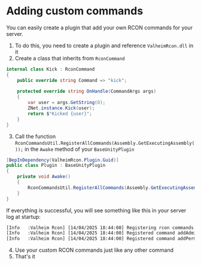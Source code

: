 ﻿# Adding custom commands

You can easily create a plugin that add your own RCON commands for your server.

1. To do this, you need to create a plugin and reference `ValheimRcon.dll` in it
2. Create a class that inherits from `RconCommand`
``` c#
internal class Kick : RconCommand
{
    public override string Command => "kick";
    
    protected override string OnHandle(CommandArgs args)
    {
        var user = args.GetString(0);
        ZNet.instance.Kick(user);
        return $"Kicked {user}";
    }
}
```
3. Call the function `RconCommandsUtil.RegisterAllCommands(Assembly.GetExecutingAssembly());` in the `Awake` method of your `BaseUnityPlugin`
``` c#
[BepInDependency(ValheimRcon.Plugin.Guid)]
public class Plugin : BaseUnityPlugin
{
    private void Awake()
    {
        RconCommandsUtil.RegisterAllCommands(Assembly.GetExecutingAssembly());
    }
}
```

If everything is successful, you will see something like this in your server log at startup:

``` txt
[Info   :Valheim Rcon] [14/04/2025 18:44:00] Registering rcon commands...
[Info   :Valheim Rcon] [14/04/2025 18:44:00] Registered command addAdmin -> AddAdmin
[Info   :Valheim Rcon] [14/04/2025 18:44:00] Registered command addPermitted -> AddPermitted

```
4. Use your custom RCON commands just like any other command
5. That's it
